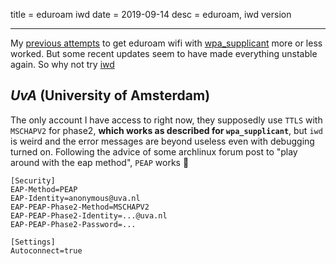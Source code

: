 title = eduroam iwd
date = 2019-09-14
desc = eduroam, iwd version

---

My [previous attempts](/eduroam)
to get eduroam wifi with [wpa_supplicant](https://wiki.archlinux.org/index.php/WPA_supplicant)
more or less worked.
But some recent updates seem to have made everything unstable again.
So why not try [iwd](https://wiki.archlinux.org/index.php/Iwd)

## _UvA_ (University of Amsterdam)

The only account I have access to right now,
they supposedly use `TTLS` with `MSCHAPV2` for phase2,
**which works as described for `wpa_supplicant`**,
but `iwd` is weird and the error messages are beyond useless even with debugging turned on.
Following the advice of some archlinux forum post to "play around with the eap method",
`PEAP` works :facepalm:

```
[Security]
EAP-Method=PEAP
EAP-Identity=anonymous@uva.nl
EAP-PEAP-Phase2-Method=MSCHAPV2
EAP-PEAP-Phase2-Identity=...@uva.nl
EAP-PEAP-Phase2-Password=...

[Settings]
Autoconnect=true
```
